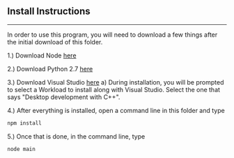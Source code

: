 ## Install Instructions

---

In order to use this program, you will need to download a few things after the initial download of this folder.

1.) Download Node [here](https://nodejs.org/en/download/)

2.) Download Python 2.7 [here](https://www.python.org/download/releases/2.7/)

3.) Download Visual Studio [here](https://visualstudio.microsoft.com/thank-you-downloading-visual-studio/?sku=community&ch=pre&rel=16)
    a) During installation, you will be prompted to select a Workload to install along with Visual Studio. Select the one that says "Desktop development with C++".

4.) After everything is installed, open a command line in this folder and type 
```javascript  
npm install
```

5.) Once that is done, in the command line, type
```javascript
node main
```